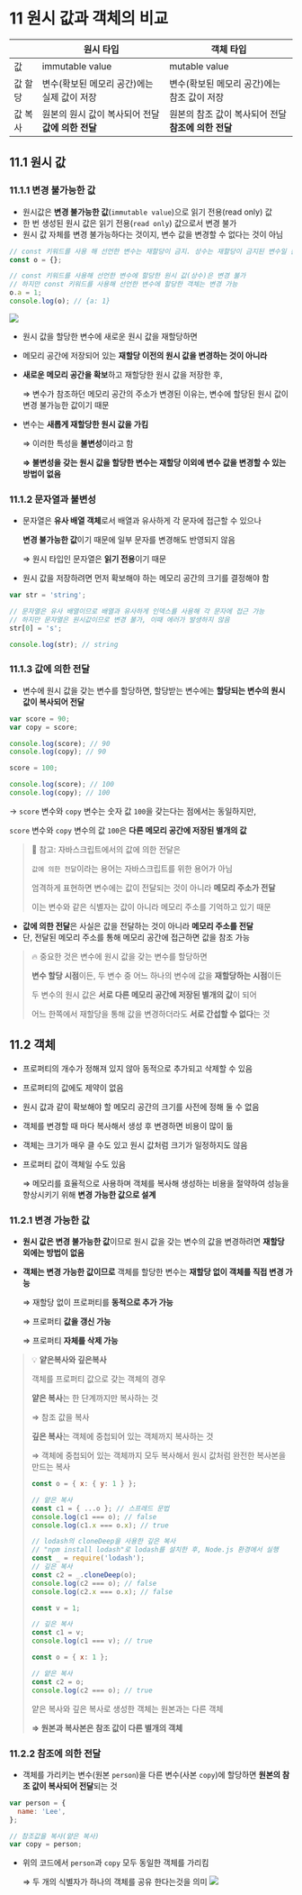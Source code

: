 # 11 원시 값과 객체의 비교

|         | 원시 타입                                        | 객체 타입                                          |
| ------- | ------------------------------------------------ | -------------------------------------------------- |
| 값      | immutable value                                  | mutable value                                      |
| 값 할당 | 변수(확보된 메모리 공간)에는 실제 값이 저장      | 변수(확보된 메모리 공간)에는 참조 값이 저장        |
| 값 복사 | 원본의 원시 값이 복사되어 전달**값에 의한 전달** | 원본의 참조 값이 복사되어 전달**참조에 의한 전달** |

## 11.1 원시 값

### 11.1.1 변경 불가능한 값

- 원시값은 **변경 불가능한 값**(`immutable value`)으로 읽기 전용(read only) 값
- 한 번 생성된 원시 값은 읽기 전용(`read only`) 값으로서 변경 불가
- 원시 값 자체를 변경 불가능하다는 것이지, 변수 값을 변경할 수 없다는 것이 아님

```jsx
// const 키워드를 사용 해 선언한 변수는 재할당이 금지. 상수는 재할당이 금지된 변수일 뿐
const o = {};

// const 키워드를 사용해 선언한 변수에 할당한 원시 값(상수)은 변경 불가
// 하지만 const 키워드를 사용해 선언한 변수에 할당한 객체는 변경 가능
o.a = 1;
console.log(o); // {a: 1}
```

![](./public/chap11/chap11-1.png)

- 원시 값을 할당한 변수에 새로운 원시 값을 재할당하면
- 메모리 공간에 저장되어 있는 **재할당 이전의 원시 값을 변경하는 것이 아니라**
- **새로운 메모리 공간을 확보**하고 재할당한 원시 값을 저장한 후,

  ⇒ 변수가 참조하던 메모리 공간의 주소가 변경된 이유는, 변수에 할당된 원시 값이 변경 불가능한 값이기 때문

- 변수는 **새롭게 재할당한 원시 값을 가킴**

  ⇒ 이러한 특성을 **불변성**이라고 함

  **⇒ 불변성을 갖는 원시 값을 할당한 변수는 재할당 이외에 변수 값을 변경할 수 있는 방법이 없음**

### 11.1.2 문자열과 불변성

- 문자열은 **유사 배열 객체**로서 배열과 유사하게 각 문자에 접근할 수 있으나

  **변경 불가능한 값**이기 때문에 일부 문자를 변경해도 반영되지 않음

  ⇒ 원시 타입인 문자열은 **읽기 전용**이기 때문

- 원시 값을 저장하려면 먼저 확보해야 하는 메모리 공간의 크기를 결정해야 함

```jsx
var str = 'string';

// 문자열은 유사 배열이므로 배열과 유사하게 인덱스를 사용해 각 문자에 접근 가능
// 하지만 문자열은 원시값이므로 변경 불가, 이때 에러가 발생하지 않음
str[0] = 's';

console.log(str); // string
```

### 11.1.3 값에 의한 전달

- 변수에 원시 값을 갖는 변수를 할당하면, 할당받는 변수에는 **할당되는 변수의 원시 값이 복사되어 전달**

```jsx
var score = 90;
var copy = score;

console.log(score); // 90
console.log(copy); // 90

score = 100;

console.log(score); // 100
console.log(copy); // 100
```

→ `score` 변수와 `copy` 변수는 숫자 값 `100`을 갖는다는 점에서는 동일하지만,

`score` 변수와 `copy` 변수의 값 `100`은 **다른 메모리 공간에 저장된 별개의 값**

> 📌 참고:
> 자바스크립트에서의 값에 의한 전달은
>
> `값에 의한 전달`이라는 용어는 자바스크립트를 위한 용어가 아님
>
> 엄격하게 표현하면 변수에는 값이 전달되는 것이 아니라 **메모리 주소가 전달**
>
> 이는 변수와 같은 식별자는 값이 아니라 메모리 주소를 기억하고 있기 때문

- **값에 의한 전달**은 사실은 값을 전달하는 것이 아니라 **메모리 주소를 전달**
- 단, 전달된 메모리 주소를 통해 메모리 공간에 접근하면 값을 참조 가능

> 🔥 중요한 것은 변수에 원시 값을 갖는 변수를 할당하면
>
> **변수 할당 시점**이든, 두 변수 중 어느 하나의 변수에 값을 **재할당하는 시점**이든
>
> 두 변수의 원시 값은 **서로 다른 메모리 공간에 저장된 별개의 값**이 되어
>
> 어느 한쪽에서 재할당을 통해 값을 변경하더라도 **서로 간섭할 수 없다**는 것

## 11.2 객체

- 프로퍼티의 개수가 정해져 있지 않아 동적으로 추가되고 삭제할 수 있음
- 프로퍼티의 값에도 제약이 없음
- 원시 값과 같이 확보해야 할 메모리 공간의 크기를 사전에 정해 둘 수 없음
- 객체를 변경할 때 마다 복사해서 생성 후 변경하면 비용이 많이 듦
- 객체는 크기가 매우 클 수도 있고 원시 값처럼 크기가 일정하지도 않음
- 프로퍼티 값이 객체일 수도 있음

  ⇒ 메모리를 효율적으로 사용하며 객체를 복사해 생성하는 비용을 절약하여 성능을 향상시키기 위해 **변경 가능한 값으로 설계**

### 11.2.1 변경 가능한 값

- **원시 값은 변경 불가능한 값**이므로 원시 값을 갖는 변수의 값을 변경하려면 **재할당 외에는 방법이 없음**
- **객체는 변경 가능한 값이므로** 객체를 할당한 변수는 **재할당 없이 객체를 직접 변경 가능**

  ⇒ 재할당 없이 프로퍼티를 **동적으로 추가 가능**

  ⇒ 프로퍼티 **값을 갱신 가능**

  ⇒ 프로퍼티 **자체를 삭제 가능**

> 💡 **얕은복사와 깊은복사**
>
> 객체를 프로퍼티 값으로 갖는 객체의 경우
>
> **얕은 복사**는 한 단계까지만 복사하는 것
>
> ⇒ 참조 값을 복사
>
> **깊은 복사**는 객체에 중첩되어 있는 객체까지 복사하는 것
>
> ⇒ 객체에 중첩되어 있는 객체까지 모두 복사해서 원시 값처럼 완전한 복사본을 만드는 복사
>
> ```jsx
> const o = { x: { y: 1 } };
>
> // 얕은 복사
> const c1 = { ...o }; // 스프레드 문법
> console.log(c1 === o); // false
> console.log(c1.x === o.x); // true
>
> // lodash의 cloneDeep을 사용한 깊은 복사
> // "npm install lodash"로 lodash를 설치한 후, Node.js 환경에서 실행
> const _ = require('lodash');
> // 깊은 복사
> const c2 = _.cloneDeep(o);
> console.log(c2 === o); // false
> console.log(c2.x === o.x); // false
>
> const v = 1;
>
> // 깊은 복사
> const c1 = v;
> console.log(c1 === v); // true
>
> const o = { x: 1 };
>
> // 얕은 복사
> const c2 = o;
> console.log(c2 === o); // true
> ```
>
> 얕은 복사와 깊은 복사로 생성한 객체는 원본과는 다른 객체
>
> **⇒ 원본과 복사본은 참조 값이 다른 별개의 객체**

### 11.2.2 참조에 의한 전달

- 객체를 가리키는 변수(원본 `person`)을 다른 변수(사본 `copy`)에 할당하면 **원본의 참조 값이 복사되어 전달**되는 것

```jsx
var person = {
  name: 'Lee',
};

// 참조값을 복사(얕은 복사)
var copy = person;
```

- 위의 코드에서 `person`과 `copy` 모두 동일한 객체를 가리킴

  ⇒ 두 개의 식별자가 하나의 객체를 공유 한다는것을 의미
  ![](./public/chap11/chap11-2.png)
